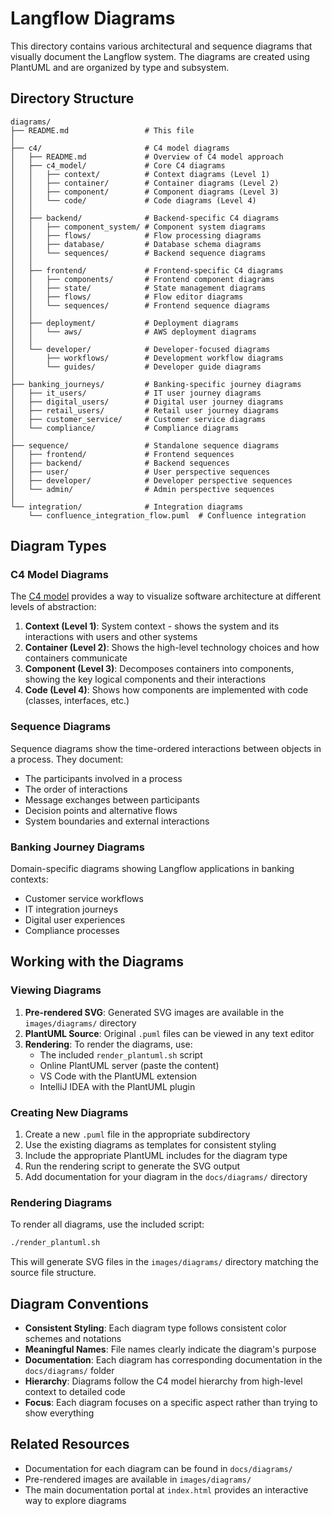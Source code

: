 # Langflow Diagrams

This directory contains various architectural and sequence diagrams that visually document the Langflow system. The diagrams are created using PlantUML and are organized by type and subsystem.

## Directory Structure

```
diagrams/
├── README.md                 # This file
│
├── c4/                       # C4 model diagrams
│   ├── README.md             # Overview of C4 model approach
│   ├── c4_model/             # Core C4 diagrams
│   │   ├── context/          # Context diagrams (Level 1)
│   │   ├── container/        # Container diagrams (Level 2)
│   │   ├── component/        # Component diagrams (Level 3)
│   │   └── code/             # Code diagrams (Level 4)
│   │
│   ├── backend/              # Backend-specific C4 diagrams
│   │   ├── component_system/ # Component system diagrams
│   │   ├── flows/            # Flow processing diagrams
│   │   ├── database/         # Database schema diagrams
│   │   └── sequences/        # Backend sequence diagrams
│   │
│   ├── frontend/             # Frontend-specific C4 diagrams
│   │   ├── components/       # Frontend component diagrams
│   │   ├── state/            # State management diagrams
│   │   ├── flows/            # Flow editor diagrams
│   │   └── sequences/        # Frontend sequence diagrams
│   │
│   ├── deployment/           # Deployment diagrams
│   │   └── aws/              # AWS deployment diagrams
│   │
│   └── developer/            # Developer-focused diagrams
│       ├── workflows/        # Development workflow diagrams
│       └── guides/           # Developer guide diagrams
│
├── banking_journeys/         # Banking-specific journey diagrams
│   ├── it_users/             # IT user journey diagrams
│   ├── digital_users/        # Digital user journey diagrams
│   ├── retail_users/         # Retail user journey diagrams
│   ├── customer_service/     # Customer service diagrams
│   └── compliance/           # Compliance diagrams
│
├── sequence/                 # Standalone sequence diagrams
│   ├── frontend/             # Frontend sequences
│   ├── backend/              # Backend sequences
│   ├── user/                 # User perspective sequences
│   ├── developer/            # Developer perspective sequences
│   └── admin/                # Admin perspective sequences
│
└── integration/              # Integration diagrams
    └── confluence_integration_flow.puml  # Confluence integration
```

## Diagram Types

### C4 Model Diagrams

The [C4 model](https://c4model.com/) provides a way to visualize software architecture at different levels of abstraction:

1. **Context (Level 1)**: System context - shows the system and its interactions with users and other systems
2. **Container (Level 2)**: Shows the high-level technology choices and how containers communicate
3. **Component (Level 3)**: Decomposes containers into components, showing the key logical components and their interactions
4. **Code (Level 4)**: Shows how components are implemented with code (classes, interfaces, etc.)

### Sequence Diagrams

Sequence diagrams show the time-ordered interactions between objects in a process. They document:

- The participants involved in a process
- The order of interactions
- Message exchanges between participants
- Decision points and alternative flows
- System boundaries and external interactions

### Banking Journey Diagrams

Domain-specific diagrams showing Langflow applications in banking contexts:

- Customer service workflows
- IT integration journeys
- Digital user experiences
- Compliance processes

## Working with the Diagrams

### Viewing Diagrams

1. **Pre-rendered SVG**: Generated SVG images are available in the `images/diagrams/` directory
2. **PlantUML Source**: Original `.puml` files can be viewed in any text editor
3. **Rendering**: To render the diagrams, use:
   - The included `render_plantuml.sh` script
   - Online PlantUML server (paste the content)
   - VS Code with the PlantUML extension
   - IntelliJ IDEA with the PlantUML plugin

### Creating New Diagrams

1. Create a new `.puml` file in the appropriate subdirectory
2. Use the existing diagrams as templates for consistent styling
3. Include the appropriate PlantUML includes for the diagram type
4. Run the rendering script to generate the SVG output
5. Add documentation for your diagram in the `docs/diagrams/` directory

### Rendering Diagrams

To render all diagrams, use the included script:

```bash
./render_plantuml.sh
```

This will generate SVG files in the `images/diagrams/` directory matching the source file structure.

## Diagram Conventions

- **Consistent Styling**: Each diagram type follows consistent color schemes and notations
- **Meaningful Names**: File names clearly indicate the diagram's purpose
- **Documentation**: Each diagram has corresponding documentation in the `docs/diagrams/` folder
- **Hierarchy**: Diagrams follow the C4 model hierarchy from high-level context to detailed code
- **Focus**: Each diagram focuses on a specific aspect rather than trying to show everything

## Related Resources

- Documentation for each diagram can be found in `docs/diagrams/`
- Pre-rendered images are available in `images/diagrams/`
- The main documentation portal at `index.html` provides an interactive way to explore diagrams